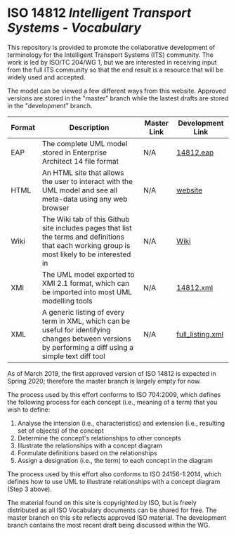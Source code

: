 # ISO 14812 _Intelligent Transport Systems - Vocabulary_
This repository is provided to promote the collaborative development of terminology for the Intelligent Transport Systems (ITS) community. The work is led by ISO/TC 204/WG 1, but we are interested in receiving input from the full ITS community so that the end result is a resource that will be widely used and accepted.

The model can be viewed a few different ways from this website. Approved versions are stored in the "master" branch while the lastest drafts are stored in the "development" branch. 

|Format | Description       |Master Link | Development Link|
|-------|-------------------|------------|-----------------|
|EAP    |The complete UML model stored in Enterprise Architect 14 file format| N/A |[14812.eap](https://github.com/ISO-TC204/iso14812/blob/development/14812.eap)
|HTML   |An HTML site that allows the user to interact with the UML model and see all meta-data using any web browser|N/A| [website](https://ISO-TC204.github.io/iso14812/development/)
|Wiki|The Wiki tab of this Github site includes pages that list the terms and definitions that each working group is most likely to be interested in|N/A|[Wiki](https://github.com/ISO-TC204/iso14812/wiki)
|XMI    |The UML model exported to XMI 2.1 format, which can be imported into most UML modelling tools|N/A|[14812.xml](https://github.com/ISO-TC204/iso14812/blob/development/14812.xml)
|XML    |A generic listing of every term in XML, which can be useful for identifying changes between versions by performing a diff using a simple text diff tool|N/A|[full_listing.xml](https://github.com/ISO-TC204/iso14812/blob/development/full_listing.xml)

As of March 2019, the first approved version of ISO 14812 is expected in Spring 2020; therefore the master branch is largely empty for now.

The process used by this effort conforms to ISO 704:2009, which defines the following process for each concept (i.e., meaning of a term) that you wish to define:

1. Analyse the intension (i.e., characteristics) and extension (i.e., resulting set of objects) of the concept
2. Determine the concept's relationships to other concepts
3. Illustrate the relationships with a concept diagram
4. Formulate definitions based on the relationships
5. Assign a designation (i.e., the term) to each concept in the diagram

The process used by this effort also conforms to ISO 24156-1:2014, which defines how to use UML to illustrate relationships with a concept diagram (Step 3 above). 

The material found on this site is copyrighted by ISO, but is freely distributed as all ISO Vocabulary documents can be shared for free. The master branch on this site reflects approved ISO material. The development branch contains the most recent draft being discussed within the WG. 
